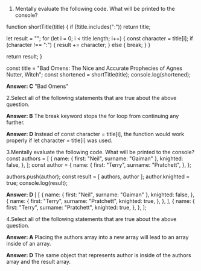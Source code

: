 1. Mentally evaluate the following code. What will be printed to the console?

function shortTitle(title) {
  if (!title.includes(":")) return title;

  let result = "";
  for (let i = 0; i < title.length; i++) {
    const character = title[i];
    if (character !== ":") {
      result += character;
    } else {
      break;
    }
  }

  return result;
}

const title = "Bad Omens: The Nice and Accurate Prophecies of Agnes Nutter, Witch";
const shortened = shortTitle(title);
console.log(shortened);

**Answer: C** "Bad Omens"

2.Select all of the following statements that are true about the above question.

**Answer: B** The break keyword stops the for loop from continuing any further.

**Answer: D** Instead of const character = title[i], the function would work properly if let character = title[i] was used.

3.Mentally evaluate the following code. What will be printed to the console?
const authors = [
  {
    name: { first: "Neil", surname: "Gaiman" },
    knighted: false,
  },
];
const author = {
  name: {
    first: "Terry",
    surname: "Pratchett",
  },
};

authors.push(author);
const result = [ authors, author ];
author.knighted = true;
console.log(result);

**Answer: D**
[
  [
    {
      name: { first: "Neil", surname: "Gaiman" },
      knighted: false,
    },
    {
      name: {
        first: "Terry",
        surname: "Pratchett",
        knighted: true,
      },
    },
  ],
  {
    name: {
      first: "Terry",
      surname: "Pratchett",
      knighted: true,
    },
  },
];


4.Select all of the following statements that are true about the above question.

**Answer: A** Placing the authors array into a new array will lead to an array inside of an array.

**Answer: D** The same object that represents author is inside of the authors array and the result array.
